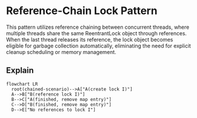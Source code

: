 # Reference-Chain Lock Pattern
This pattern utilizes reference chaining between concurrent threads, where multiple threads share
the same ReentrantLock object through references. When the last thread releases its reference,
the lock object becomes eligible for garbage collection automatically, eliminating the need for
explicit cleanup scheduling or memory management.

## Explain
```mermaid
flowchart LR
  root(chained-scenario)-->A["A(create lock I)"]
  A-->B["B(reference lock I)"]
  B-->C["A(finished, remove map entry)"]
  C-->D["B(finished, remove map entry)"]
  D-->E["No references to lock I"]
```